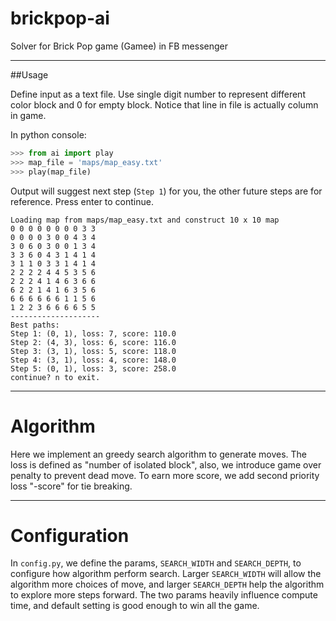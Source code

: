 # brickpop-ai

Solver for Brick Pop game (Gamee) in FB messenger

------------------

##Usage

Define input as a text file. Use single digit number to represent different color block and 0 for empty block. Notice that line in file is actually column in game.


In python console:
```python
>>> from ai import play
>>> map_file = 'maps/map_easy.txt'
>>> play(map_file)
```
Output will suggest next step (`Step 1`) for you, the other future steps are for reference. Press enter to continue.
```
Loading map from maps/map_easy.txt and construct 10 x 10 map
0 0 0 0 0 0 0 0 3 3
0 0 0 0 3 0 0 4 3 4
3 0 6 0 3 0 0 1 3 4
3 3 6 0 4 3 1 4 1 4
3 1 1 0 3 3 1 4 1 4
2 2 2 2 4 4 5 3 5 6
2 2 2 4 1 4 6 3 6 6
6 2 2 1 4 1 6 3 5 6
6 6 6 6 6 6 1 1 5 6
1 2 2 3 6 6 6 6 5 5
--------------------
Best paths:
Step 1: (0, 1), loss: 7, score: 110.0
Step 2: (4, 3), loss: 6, score: 116.0
Step 3: (3, 1), loss: 5, score: 118.0
Step 4: (3, 1), loss: 4, score: 148.0
Step 5: (0, 1), loss: 3, score: 258.0
continue? n to exit.
```

------------------

# Algorithm

Here we implement an greedy search algorithm to generate moves. The loss is defined as "number of isolated block", also, we introduce game over penalty to prevent dead move. To earn more score, we add second priority loss "-score" for tie breaking.

------------------

# Configuration

In `config.py`, we define the params, `SEARCH_WIDTH` and `SEARCH_DEPTH`, to configure how algorithm perform search. Larger `SEARCH_WIDTH` will allow the algorithm more choices of move, and larger `SEARCH_DEPTH` help the algorithm to explore more steps forward. The two params heavily influence compute time, and default setting is good enough to win all the game.